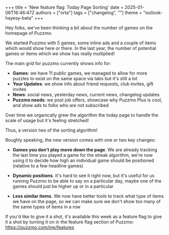+++
title = 'New feature flag: Today Page Sorting'
date = 2025-01-06T16:46:47Z
authors = ["orta"]
tags = ["changelog", ""]
theme = "outlook-hayesy-beta"
+++

Hey folks, we've been thinking a bit about the number of games on the homepage of Puzzmo.

We started Puzzmo with 5 games, some inline ads and a couple of items which would show here or there. In the last year, the number of potential games or items which we show has really multiplied!

The main grid for puzzmo currently shows info for:

- **Games**: we have 11 public games, we managed to allow for more puzzles to exist on the same space via tabs but it's still a lot
- **Your Updates**: we show info about friend requests, club invites, gift invites
- **News**: social news, yesterday news, current news, changelog updates
- **Puzzmo needs**: we post job offers, showcase why Puzzmo Plus is cool, and show ads to folks who are not subscribed

Over time we organically grew the algorithm the today page to handle the scale of usage but it's feeling stretched!

Thus, a version two of the sorting algorithm!

Roughly speaking, the new version comes with one or two key changes:

- **Games you don't play move down the page**. We are already tracking the last time you played a game for the streak algorithm, we're now using it to decide how high an individual game should be positioned (relative to a few headline games)

- **Dynamic positions**. It's hard to see it right now, but it's useful for us running Puzzmo to be able to say on a particular day, maybe one of the games should just be higher up or in a particular

- **Less similar items**. We now have better tools to track what type of items we have on the page, so we can make sure we don't show too many of the same types of items in a row

If you'd like to give it a shot, it's available this week as a feature flag to give it a shot by turning it on in the feature flag section of Puzzmo: https://puzzmo.com/me/features